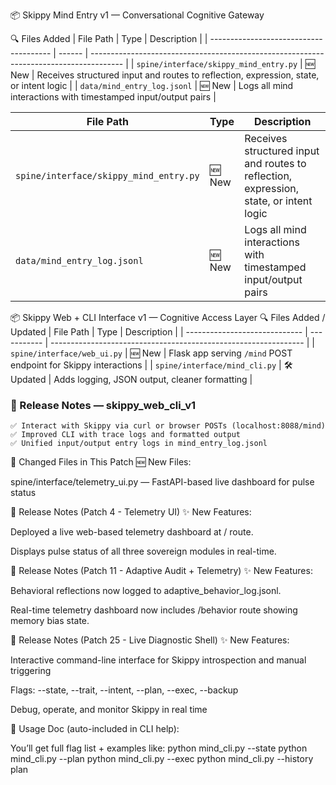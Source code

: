 

📦 Skippy Mind Entry v1 — Conversational Cognitive Gateway

🔍 Files Added
| File Path                              | Type   | Description                                                                            |
| -------------------------------------- | ------ | -------------------------------------------------------------------------------------- |
| `spine/interface/skippy_mind_entry.py` | 🆕 New | Receives structured input and routes to reflection, expression, state, or intent logic |
| `data/mind_entry_log.jsonl`            | 🆕 New | Logs all mind interactions with timestamped input/output pairs                         |


| File Path                              | Type   | Description                                                                            |
| -------------------------------------- | ------ | -------------------------------------------------------------------------------------- |
| `spine/interface/skippy_mind_entry.py` | 🆕 New | Receives structured input and routes to reflection, expression, state, or intent logic |
| `data/mind_entry_log.jsonl`            | 🆕 New | Logs all mind interactions with timestamped input/output pairs                         |


📦 Skippy Web + CLI Interface v1 — Cognitive Access Layer
🔍 Files Added / Updated
| File Path                     | Type        | Description                                                     |
| ----------------------------- | ----------- | --------------------------------------------------------------- |
| `spine/interface/web_ui.py`   | 🆕 New      | Flask app serving `/mind` POST endpoint for Skippy interactions |
| `spine/interface/mind_cli.py` | 🛠️ Updated | Adds logging, JSON output, cleaner formatting                   |

### 📝 Release Notes — skippy_web_cli_v1
    ✅ Interact with Skippy via curl or browser POSTs (localhost:8088/mind)
    ✅ Improved CLI with trace logs and formatted output
    ✅ Unified input/output entry logs in mind_entry_log.jsonl


📝 Changed Files in This Patch
🆕 New Files:

spine/interface/telemetry_ui.py — FastAPI-based live dashboard for pulse status

🧾 Release Notes (Patch 4 - Telemetry UI)
✨ New Features:

Deployed a live web-based telemetry dashboard at / route.

Displays pulse status of all three sovereign modules in real-time.


🧾 Release Notes (Patch 11 - Adaptive Audit + Telemetry)
✨ New Features:

Behavioral reflections now logged to adaptive_behavior_log.jsonl.

Real-time telemetry dashboard now includes /behavior route showing memory bias state.


🧾 Release Notes (Patch 25 - Live Diagnostic Shell)
✨ New Features:

Interactive command-line interface for Skippy introspection and manual triggering

Flags: --state, --trait, --intent, --plan, --exec, --backup

Debug, operate, and monitor Skippy in real time


📖 Usage Doc (auto-included in CLI help):

You’ll get full flag list + examples like:
python mind_cli.py --state
python mind_cli.py --plan
python mind_cli.py --exec
python mind_cli.py --history plan



